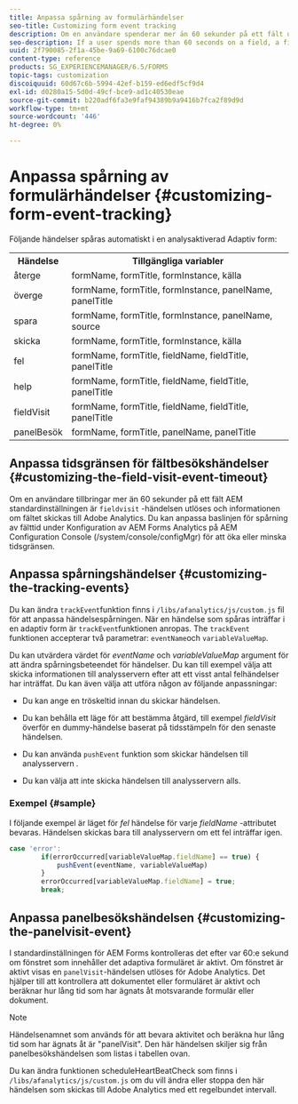 ```yaml
---
title: Anpassa spårning av formulärhändelser
seo-title: Customizing form event tracking
description: Om en användare spenderar mer än 60 sekunder på ett fält utlöses en fältbesökshändelse och informationen om fältet skickas till Adobe SiteCatalyst.
seo-description: If a user spends more than 60 seconds on a field, a fieldvisit event is triggered and the details of the field are sent to Adobe SiteCatalyst.
uuid: 2f790085-2f1a-45be-9a69-6100c76dcae0
content-type: reference
products: SG_EXPERIENCEMANAGER/6.5/FORMS
topic-tags: customization
discoiquuid: 60d67c6b-5994-42ef-b159-ed6edf5cf9d4
exl-id: d0280a15-5d0d-49cf-bce9-ad1c40530eae
source-git-commit: b220adf6fa3e9faf94389b9a9416b7fca2f89d9d
workflow-type: tm+mt
source-wordcount: '446'
ht-degree: 0%

---
```


# Anpassa spårning av formulärhändelser {#customizing-form-event-tracking}

Följande händelser spåras automatiskt i en analysaktiverad Adaptiv form:

<table>
 <tbody>
  <tr>
   <th>Händelse</th>
   <th>Tillgängliga variabler</th>
  </tr>
  <tr>
   <td>återge</td>
   <td>formName, formTitle, formInstance, källa</td>
  </tr>
  <tr>
   <td>överge</td>
   <td>formName, formTitle, formInstance, panelName, panelTitle</td>
  </tr>
  <tr>
   <td>spara</td>
   <td>formName, formTitle, formInstance, panelName, source</td>
  </tr>
  <tr>
   <td>skicka</td>
   <td>formName, formTitle, formInstance, källa</td>
  </tr>
  <tr>
   <td>fel</td>
   <td>formName, formTitle, fieldName, fieldTitle, panelTitle</td>
  </tr>
  <tr>
   <td>help</td>
   <td>formName, formTitle, fieldName, fieldTitle, panelTitle</td>
  </tr>
  <tr>
   <td>fieldVisit</td>
   <td>formName, formTitle, fieldName, fieldTitle, panelTitle<br /> </td>
  </tr>
  <tr>
   <td>panelBesök</td>
   <td>formName, formTitle, panelName, panelTitle</td>
  </tr>
 </tbody>
</table>

## Anpassa tidsgränsen för fältbesökshändelser {#customizing-the-field-visit-event-timeout}

Om en användare tillbringar mer än 60 sekunder på ett fält AEM standardinställningen är `fieldvisit` -händelsen utlöses och informationen om fältet skickas till Adobe Analytics. Du kan anpassa baslinjen för spårning av fälttid under Konfiguration av AEM Forms Analytics på AEM Configuration Console (/system/console/configMgr) för att öka eller minska tidsgränsen.

## Anpassa spårningshändelser {#customizing-the-tracking-events}

Du kan ändra `trackEvent`funktion finns i `/libs/afanalytics/js/custom.js` fil för att anpassa händelsespårningen. När en händelse som spåras inträffar i en adaptiv form är `trackEvent`funktionen anropas. The `trackEvent` funktionen accepterar två parametrar: `eventName`och `variableValueMap`.

Du kan utvärdera värdet för *eventName* och *variableValueMap* argument för att ändra spårningsbeteendet för händelser. Du kan till exempel välja att skicka informationen till analysservern efter att ett visst antal felhändelser har inträffat. Du kan även välja att utföra någon av följande anpassningar:

* Du kan ange en tröskeltid innan du skickar händelsen.
* Du kan behålla ett läge för att bestämma åtgärd, till exempel *fieldVisit* överför en dummy-händelse baserat på tidsstämpeln för den senaste händelsen.
* Du kan använda `pushEvent` funktion som skickar händelsen till analysservern *.*

* Du kan välja att inte skicka händelsen till analysservern alls.

### Exempel {#sample}

I följande exempel är läget för *fel* händelse för varje *fieldName* -attributet bevaras. Händelsen skickas bara till analysservern om ett fel inträffar igen.

```javascript
case 'error':
        if(errorOccurred[variableValueMap.fieldName] == true) {
            pushEvent(eventName, variableValueMap)
        }
        errorOccurred[variableValueMap.fieldName] = true;
        break;
```

## Anpassa panelbesökshändelsen {#customizing-the-panelvisit-event}

I standardinställningen för AEM Forms kontrolleras det efter var 60:e sekund om fönstret som innehåller det adaptiva formuläret är aktivt. Om fönstret är aktivt visas en `panelVisit`-händelsen utlöses för Adobe Analytics. Det hjälper till att kontrollera att dokumentet eller formuläret är aktivt och beräknar hur lång tid som har ägnats åt motsvarande formulär eller dokument.

>[!NOTE]
>
>Händelsenamnet som används för att bevara aktivitet och beräkna hur lång tid som har ägnats åt är &quot;panelVisit&quot;. Den här händelsen skiljer sig från panelbesökshändelsen som listas i tabellen ovan.

Du kan ändra funktionen scheduleHeartBeatCheck som finns i `/libs/afanalytics/js/custom.js` om du vill ändra eller stoppa den här händelsen som skickas till Adobe Analytics med ett regelbundet intervall.
